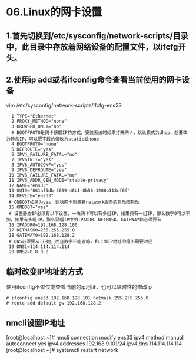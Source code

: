 # 06.Linux的网卡设置

## 1.首先切换到/etc/sysconfig/network-scripts/目录中，此目录中存放着网络设备的配置文件，以ifcfg开头。

## 2.使用ip add或者ifconfig命令查看当前使用的网卡设备

vim /etc/sysconfig/network-scripts/ifcfg-ens33  

```shell
  1 TYPE="Ethernet"
  2 PROXY_METHOD="none"
  3 BROWSER_ONLY="no"
  # BOOTPROTO是网卡获取IP的方式，安装系统时如果打开网卡，默认模式为dhcp，想要改为静态IP，可以把字段的值改为static或none
  4 BOOTPROTO="none"
  5 DEFROUTE="yes"
  6 IPV4_FAILURE_FATAL="no"
  7 IPV6INIT="yes"
  8 IPV6_AUTOCONF="yes"
  9 IPV6_DEFROUTE="yes"
 10 IPV6_FAILURE_FATAL="no"
 11 IPV6_ADDR_GEN_MODE="stable-privacy"
 12 NAME="ens33"
 13 UUID="861af5db-5609-48b1-8b56-1200b113cf6f"
 14 DEVICE="ens33"
 # ONBOOT如果为yes，这块网卡则随着network服务的启动而启动
 15 ONBOOT="yes"
 # 设置静态IP必须有以下设置，一块网卡可以有多组IP，如果只有一组IP，那么数字0可以不加，如果有多组IP，那么没组IP中的IPADDR、NETMASK、GATEWAY都必须要有
 16 IPADDR0=192.168.128.100
 17 NETMASK0=255.255.255.0
 18 GATEWAY0=192.168.128.2
 # DNS必须要从1开始，而且数字不能省略，和上面IP地址的组不需要对应
 19 DNS1=114.114.114.114
 20 DNS2=8.8.8.8
```

## 临时改变IP地址的方式

使用ifconfig不仅仅能查看当前的ip地址，也可以临时性的修改ip  

```shell
# ifconfig ens33 192.168.128.101 netmask 255.255.255.0
# route add default gw 192.168.128.2
```

## nmcli设置IP地址

[root@localhost ~]# nmcli connection modify ens33 ipv4.method manual autoconnect yes ipv4.addresses 192.168.9.101/24 ipv4.dns 114.114.114.114
[root@localhost ~]# systemctl restart network